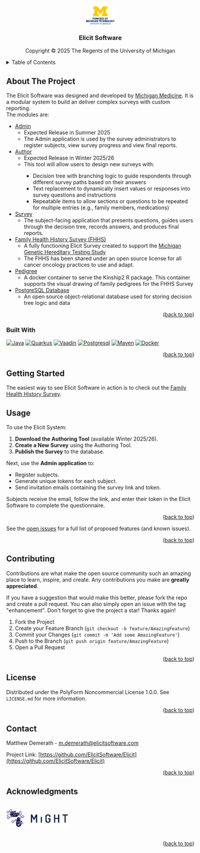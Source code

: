 <a id="readme-top"></a>

<!-- PROJECT SHIELDS -->
<!--
*** I'm using markdown "reference style" links for readability.
*** Reference links are enclosed in brackets [ ] instead of parentheses ( ).
*** See the bottom of this document for the declaration of the reference variables
*** for contributors-url, forks-url, etc. This is an optional, concise syntax you may use.
*** https://www.markdownguide.org/basic-syntax/#reference-style-links
-->
<!-- [![Contributors][contributors-shield]][contributors-url]
[![Forks][forks-shield]][forks-url]
[![Stargazers][stars-shield]][stars-url]
[![Issues][issues-shield]][issues-url]
[![project_license][license-shield]][https://polyformproject.org/licenses/noncommercial/1.0.0]
[![LinkedIn][linkedin-shield]][linkedin-url] -->

<!-- Powered by Michigan -->
<br />
<div align="center">
  <a href="https://github.com/elicitsoftware/elicit">
    <img src="images/stacked.png" alt="Logo" width="15%" >
  </a>
<h3 align="center">Elicit Software</h3>
  <p>Copyright © 2025 The Regents of the University of Michigan</p>
</div>
<!-- TABLE OF CONTENTS -->
<details>
  <summary>Table of Contents</summary>
  <ol>
    <li><a href="#built-with">Built With</a></li>
    <li><a href="#getting-started">Getting Started</a></li>
    <li><a href="#usage">Usage</a></li>
    <!-- <li><a href="#roadmap">Roadmap</a></li> -->
    <li><a href="#contributing">Contributing</a></li>
    <li><a href="#license">License</a></li>
    <li><a href="#contact">Contact</a></li>
    <li><a href="#acknowledgments">Acknowledgments</a></li>
  </ol>
</details>

<!-- ABOUT THE PROJECT -->
## About The Project
  <p align="left">
    The Elicit Software was designed and developed by <a href="https://www.michiganmedicine.org/">Michigan Medicine</a>. It is a modular system to build an deliver complex surveys with custom reporting. <br/>
    The modules are:
    <ul>
    <li><a href=https://github.com/ElicitSoftware/Admin/>Admin</a><br/>
      <ul>
      <li>Expected Release in Summer 2025</li>
      <li>The Admin application is used by the survey administrators to register subjects, view survey progress and view final reports.</li>
      </ul>
    </li>
    <li><a href=https://github.com/ElicitSoftware/Author/>Author</a><br/>
      <ul>
        <li>Expected Release in Winter 2025/26</li>
        <li>This tool will allow users to design new surveys with:</li>
        <ul>
          <li>Decision tree with branching logic to guide respondents through different survey paths based on their answers</li>
          <li>Text replacement to dynamically insert values or responses into survey questions and instructions</li>
          <li>Repeatable items to allow sections or questions to be repeated for multiple entries (e.g., family members, medications)</li>
        </ul>
      </ul>
    </li>
    <li><a href=https://github.com/ElicitSoftware/Survey/>Survey</a><br/>
      <ul>
        <li>The subject-facing application that presents questions, guides users through the decision tree, records answers, and produces final reports.</li>
      </ul>
    </li>
    <li><a href=https://github.com/ElicitSoftware/FHHS/>Family Health History Survey (FHHS)</a><br/>
      <ul>
       <li>A fully functioning Elicit Survey created to support the <a href="https://info.mightstudy.org/">Michigan Genetic Hereditary Testing Study</a></li>
       <li>The FHHS has been shared under an open source license for all cancer oncology practices to use and adapt.</li>
      </ul>
    </li>
    <li><a href=https://github.com/ElicitSoftware/Pedigree/>Pedigree</a><br/>
      <ul>
        <li>A docker container to serve the Kinship2 R package. This container supports the visual drawing of family pedigrees for the FHHS Survey </li>
      </ul>
    </li>
    <li><a href=https://github.com/ElicitSoftware/Elicit/tree/main/postgresql/>PostgreSQL Database</a><br/>
      <ul>
        <li>An open source object-relational database used for storing decision tree logic and data</li>
      </ul>
    </li>
    </ul>

  </p>

<!-- [![Product Name Screen Shot][product-screenshot]](https://example.com)

Here's a blank template to get started. To avoid retyping too much info, do a search and replace with your text editor for the following: `github_username`, `repo_name`, `twitter_handle`, `linkedin_username`, `email_client`, `email`, `project_title`, `project_description`, `project_license`
 -->

<p align="right">(<a href="#readme-top">back to top</a>)</p>

### Built With

[![Java][Java]][Java-url]
[![Quarkus][Quarkus.io]][Quarkus-url]
[![Vaadin][Vaadin.com]][Vaadin-url]
[![Postgresql][Postgresql.com]][Postgresql-url]
[![Maven][Maven.org]][Maven-url]
[![Docker][Docker.com]][Docker-url]

<p align="right">(<a href="#readme-top">back to top</a>)</p>

<!-- GETTING STARTED -->
## Getting Started
The easiest way to see Elicit Software in action is to check out the <a href=https://github.com/ElicitSoftware/FHHS/>Family Health History Survey</a>.

<!-- USAGE EXAMPLES -->
## Usage
To use the Elicit System:

1. **Download the Authoring Tool** (available Winter 2025/26).
2. **Create a New Survey** using the Authoring Tool.
3. **Publish the Survey** to the database.

Next, use the **Admin application** to:

- Register subjects.
- Generate unique tokens for each subject.
- Send invitation emails containing the survey link and token.

Subjects receive the email, follow the link, and enter their token in the Elicit Software to complete the questionnaire.

<p align="right">(<a href="#readme-top">back to top</a>)</p>

<!-- ROADMAP
## Roadmap

- [ ] Feature 1
- [ ] Feature 2
- [ ] Feature 3
    - [ ] Nested Feature
 -->

See the [open issues](https://github.com/ElicitSoftware/Elicit/issues) for a full list of proposed features (and known issues).

<p align="right">(<a href="#readme-top">back to top</a>)</p>

<!-- CONTRIBUTING -->
## Contributing

Contributions are what make the open source community such an amazing place to learn, inspire, and create. Any contributions you make are **greatly appreciated**.

If you have a suggestion that would make this better, please fork the repo and create a pull request. You can also simply open an issue with the tag "enhancement".
Don't forget to give the project a star! Thanks again!

1. Fork the Project
2. Create your Feature Branch (`git checkout -b feature/AmazingFeature`)
3. Commit your Changes (`git commit -m 'Add some AmazingFeature'`)
4. Push to the Branch (`git push origin feature/AmazingFeature`)
5. Open a Pull Request

<p align="right">(<a href="#readme-top">back to top</a>)</p>

<!-- ### Top contributors:

<a href="https://github.com/ElicitSoftware/Elicit/graphs/contributors">
  <img src="https://contrib.rocks/image?repo=ElicitSoftware/Elicit" alt="contrib.rocks image" />
</a> -->

<!-- LICENSE -->
## License

Distributed under the PolyForm Noncommercial License 1.0.0. See `LICENSE.md` for more information.

<p align="right">(<a href="#readme-top">back to top</a>)</p>

<!-- ## Journal Articles

<p>Stoffel, E. M. and J. M. Carethers (2020). <a href="https://www-annualreviews-org.proxy.lib.umich.edu/doi/10.1146/annurev-med-052318-101009?url_ver=Z39.88-2003&amp;rfr_id=ori%3Arid%3Acrossref.org&amp;rfr_dat=cr_pub++0pubmed">&#8220;Current Approaches to Germline Cancer Genetic Testing.&#8221;</a> Annu Rev Med <b>71</b>: 85-102.</p> -->

<!-- CONTACT -->
## Contact

Matthew Demerath - m.demerath@elicitsoftware.com

Project Link: [https://github.com/ElicitSoftware/Elicit](https://github.com/ElicitSoftware/Elicit)

<p align="right">(<a href="#readme-top">back to top</a>)</p>


<!-- ACKNOWLEDGMENTS -->
## Acknowledgments

<!-- <a href="https://www.michiganmedicine.org"><img src="images/Rogel-Cancer_Logo-Horizontal-CMYK.png" height="30"></a><br/> -->
<br/>
<a href="https://info.mightstudy.org"><img src="images/MiGHT-shortlogo.png" height="50"></a><br/>
<br/>

<p align="right">(<a href="#readme-top">back to top</a>)</p>



<!-- MARKDOWN LINKS & IMAGES -->
<!-- https://www.markdownguide.org/basic-syntax/#reference-style-links -->
[contributors-shield]: https://img.shields.io/github/contributors/ElicitSoftware/Elicit.svg?style=for-the-badge
[contributors-url]: https://github.com/ElicitSoftware/Elicit/graphs/contributors
[forks-shield]: https://img.shields.io/github/forks/ElicitSoftware/Elicit.svg?style=for-the-badge
[forks-url]: https://github.com/ElicitSoftware/Elicit/network/members
[stars-shield]: https://img.shields.io/github/stars/ElicitSoftware/Elicit.svg?style=for-the-badge
[stars-url]: https://github.com/ElicitSoftware/Elicit/stargazers
[issues-shield]: https://img.shields.io/github/issues/ElicitSoftware/Elicit.svg?style=for-the-badge
[issues-url]: https://github.com/ElicitSoftware/Elicit/issues
[license-shield]: https://img.shields.io/github/license/ElicitSoftware/Elicit.svg?style=for-the-badge
[license-url]: https://github.com/ElicitSoftware/Elicit/blob/master/LICENSE.txt
[linkedin-shield]: https://img.shields.io/badge/-LinkedIn-black.svg?style=for-the-badge&logo=linkedin&colorB=555
[linkedin-url]: https://linkedin.com/in/linkedin_username
[product-screenshot]: images/screenshot.png
[Quarkus.io]: https://img.shields.io/badge/quarkus-000000?style=for-the-badge&logo=quarkus&logoColor=white
[Quarkus-url]: https://quarkus.io/
[Vaadin.com]: https://img.shields.io/badge/Vaadin-20232A?style=for-the-badge&logo=vaadin&logoColor=61DAFB
[Vaadin-url]: https://vaadin.com/
[Postgresql.com]: https://img.shields.io/badge/postgresql-white?style=for-the-badge&logo=postgresql&logoColor=blue
[Postgresql-url]: https://postgresql.org/
[Docker.com]: https://img.shields.io/badge/docker-257bd6?style=for-the-badge&logo=docker&logoColor=white
[Docker-url]: https://docker.com
[Java]: https://img.shields.io/badge/Java-3a75b0?style=for-the-badge&logo=openjdk&logoColor=white
[Java-url]: https://dev.java/
[Maven.org]:https://img.shields.io/badge/MAVEN-000000?style=for-the-badge&logo=apachemaven&logoColor=blue
[Maven-url]: https://maven.apache.org/
